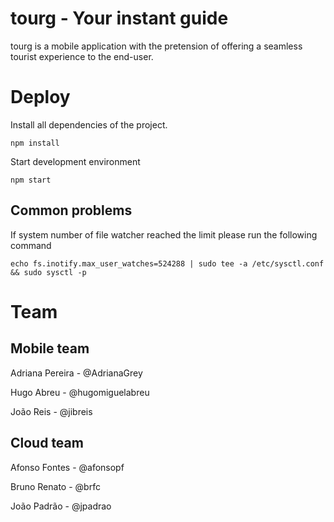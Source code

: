 # tourg - Your instant guide

tourg is a mobile application with the pretension of offering a seamless tourist experience to the end-user.

# Deploy
Install all dependencies of the project.
```
npm install
```
Start development environment
```
npm start
```

## Common problems
If system number of file watcher reached the limit please run the following command
```
echo fs.inotify.max_user_watches=524288 | sudo tee -a /etc/sysctl.conf && sudo sysctl -p
```

# Team
## Mobile team
Adriana Pereira - @AdrianaGrey

Hugo Abreu - @hugomiguelabreu

João Reis - @jibreis

## Cloud team
Afonso Fontes - @afonsopf

Bruno Renato - @brfc

João Padrão - @jpadrao


